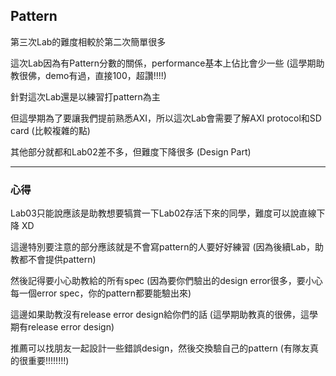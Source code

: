 ## Pattern

第三次Lab的難度相較於第二次簡單很多 

這次Lab因為有Pattern分數的關係，performance基本上佔比會少一些 (這學期助教很佛，demo有過，直接100，超讚!!!!)

針對這次Lab還是以練習打pattern為主

但這學期為了要讓我們提前熟悉AXI，所以這次Lab會需要了解AXI protocol和SD card (比較複雜的點)

其他部分就都和Lab02差不多，但難度下降很多 (Design Part)

-----------------------------------------------------------------------------------------------------------

### **心得**

Lab03只能說應該是助教想要犒賞一下Lab02存活下來的同學，難度可以說直線下降 XD

這邊特別要注意的部分應該就是不會寫pattern的人要好好練習 (因為後續Lab，助教都不會提供pattern)

然後記得要小心助教給的所有spec (因為要你們驗出的design error很多，要小心每一個error spec，你的pattern都要能驗出來)

這邊如果助教沒有release error design給你們的話 (這學期助教真的很佛，這學期有release error design)

推薦可以找朋友一起設計一些錯誤design，然後交換驗自己的pattern (有隊友真的很重要!!!!!!!!)

